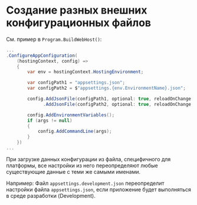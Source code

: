 # Создание разных внешних конфигурационных файлов
См. пример в `Program.BuildWebHost()`:
```cs
...
.ConfigureAppConfiguration(
    (hostingContext, config) =>
    {
        var env = hostingContext.HostingEnvironment;

        var configPath1 = "appsettings.json";
        var configPath2 = $"appsettings.{env.EnvironmentName}.json";

        config.AddJsonFile(configPath1, optional: true, reloadOnChange: true)
              .AddJsonFile(configPath2, optional: true, reloadOnChange: true);

        config.AddEnvironmentVariables();
        if (args != null)
        {
            config.AddCommandLine(args);
        }
    })
...

```

При загрузке данных конфигурации из файла, специфичного для платформы, все настройки из него
переопределяют любые существующие данные с теми же самыми именами.

Например:
Файл `appsettings.development.json` переопределит настройки файла `appsettings.json`, если
приложение будет выполняться в среде разработки (Development).
